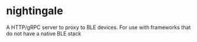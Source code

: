 # nightingale
A HTTP/gRPC server to proxy to BLE devices. For use with frameworks that do not have a native BLE stack

